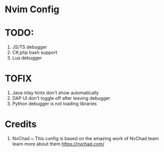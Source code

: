 # Nvim Config

# TODO:

1. JS/TS debugger
2. C#,php bash support
3. Lua debugger

# TOFIX

1. Java inlay hints don't show automatically
2. DAP UI don't toggle off after leaving debugger
3. Python debugger is not loading libraries

# Credits

1. NvChad ~ This config is based on the amazing work of NvChad team learn more about them https://nvchad.com/
